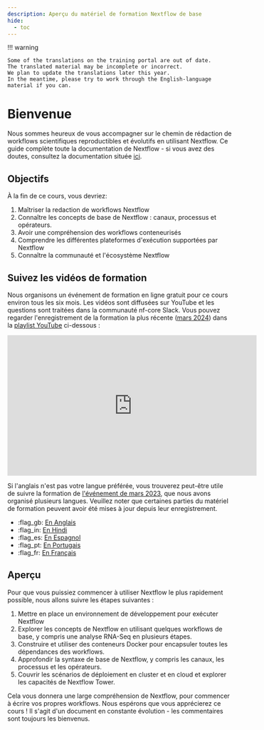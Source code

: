 ```yaml
---
description: Aperçu du matériel de formation Nextflow de base
hide:
  - toc
---
```


!!! warning

    Some of the translations on the training portal are out of date.
    The translated material may be incomplete or incorrect.
    We plan to update the translations later this year.
    In the meantime, please try to work through the English-language material if you can.

# Bienvenue

Nous sommes heureux de vous accompagner sur le chemin de rédaction de workflows scientifiques reproductibles et évolutifs en utilisant Nextflow. Ce guide complète toute la documentation de Nextflow - si vous avez des doutes, consultez la documentation située [ici](https://www.nextflow.io/docs/latest).

## Objectifs

À la fin de ce cours, vous devriez:

1. Maîtriser la redaction de workflows Nextflow
2. Connaître les concepts de base de Nextflow : canaux, processus et opérateurs.
3. Avoir une compréhension des workflows conteneurisés
4. Comprendre les différentes plateformes d'exécution supportées par Nextflow
5. Connaître la communauté et l'écosystème Nextflow

## Suivez les vidéos de formation

Nous organisons un événement de formation en ligne gratuit pour ce cours environ tous les six mois. Les vidéos sont diffusées sur YouTube et les questions sont traitées dans la communauté nf-core Slack. Vous pouvez regarder l'enregistrement de la formation la plus récente ([mars 2024](https://nf-co.re/events/2024/training-foundational-march)) dans la [playlist YouTube](https://youtu.be/dbOKB3VRpuE?si=MYBy4-gjRfEYkVRM) ci-dessous :

<div style="text-align: center;">
    <iframe width="560" height="315" src="https://www.youtube.com/embed/watch?v=dbOKB3VRpuE&list=PL3xpfTVZLcNgLBGLAiY6Rl9fizsz-DTCT" title="YouTube video player" frameborder="0" allow="accelerometer; autoplay; clipboard-write; encrypted-media; gyroscope; picture-in-picture; web-share" allowfullscreen="" data-ruffle-polyfilled=""></iframe>
</div>

Si l'anglais n'est pas votre langue préférée, vous trouverez peut-être utile de suivre la formation de [l'événement de mars 2023](https://nf-co.re/events/2023/training-march-2023), que nous avons organisé plusieurs langues.
Veuillez noter que certaines parties du matériel de formation peuvent avoir été mises à jour depuis leur enregistrement.

- :flag_gb: [En Anglais](https://youtube.com/playlist?list=PL3xpfTVZLcNhoWxHR0CS-7xzu5eRT8uHo)
- :flag_in: [En Hindi](https://youtube.com/playlist?list=PL3xpfTVZLcNikun1FrSvtXW8ic32TciTJ)
- :flag_es: [En Espagnol](https://youtube.com/playlist?list=PL3xpfTVZLcNhSlCWVoa3GURacuLWeFc8O)
- :flag_pt: [En Portugais](https://youtube.com/playlist?list=PL3xpfTVZLcNhi41yDYhyHitUhIcUHIbJg)
- :flag_fr: [En Français](https://youtube.com/playlist?list=PL3xpfTVZLcNhiv9SjhoA1EDOXj9nzIqdS)

## Aperçu

Pour que vous puissiez commencer à utiliser Nextflow le plus rapidement possible, nous allons suivre les étapes suivantes :

1. Mettre en place un environnement de développement pour exécuter Nextflow
2. Explorer les concepts de Nextflow en utilisant quelques workflows de base, y compris une analyse RNA-Seq en plusieurs étapes.
3. Construire et utiliser des conteneurs Docker pour encapsuler toutes les dépendances des workflows.
4. Approfondir la syntaxe de base de Nextflow, y compris les canaux, les processus et les opérateurs.
5. Couvrir les scénarios de déploiement en cluster et en cloud et explorer les capacités de Nextflow Tower.

Cela vous donnera une large compréhension de Nextflow, pour commencer à écrire vos propres workflows. Nous espérons que vous apprécierez ce cours ! Il s'agit d'un document en constante évolution - les commentaires sont toujours les bienvenus.
